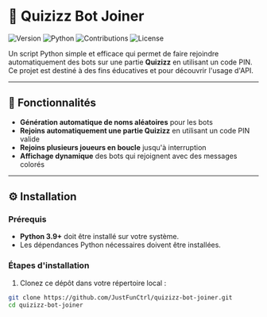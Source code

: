# 🚀 Quizizz Bot Joiner

![Version](https://img.shields.io/badge/version-1.0-blue) ![Python](https://img.shields.io/badge/python-3.9%2B-yellow) ![Contributions](https://img.shields.io/badge/contributions-welcome-brightgreen) ![License](https://img.shields.io/badge/license-MIT-green)

Un script Python simple et efficace qui permet de faire rejoindre automatiquement des bots sur une partie **Quizizz** en utilisant un code PIN. Ce projet est destiné à des fins éducatives et pour découvrir l'usage d'API.

---

## 🌟 Fonctionnalités

- **Génération automatique de noms aléatoires** pour les bots
- **Rejoins automatiquement une partie Quizizz** en utilisant un code PIN valide
- **Rejoins plusieurs joueurs en boucle** jusqu'à interruption
- **Affichage dynamique** des bots qui rejoignent avec des messages colorés

---

## ⚙️ Installation

### Prérequis

- **Python 3.9+** doit être installé sur votre système.
- Les dépendances Python nécessaires doivent être installées.

### Étapes d'installation

1. Clonez ce dépôt dans votre répertoire local :

```bash
git clone https://github.com/JustFunCtrl/quizizz-bot-joiner.git
cd quizizz-bot-joiner
